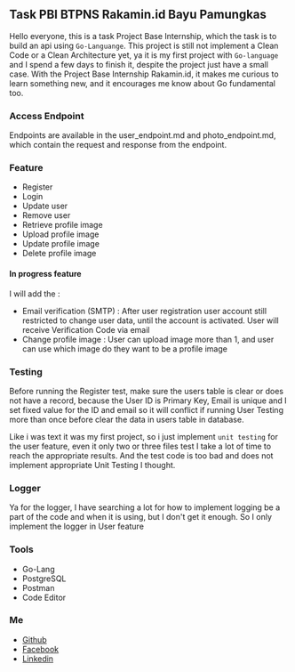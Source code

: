 ## Task PBI BTPNS Rakamin.id Bayu Pamungkas
Hello everyone, this is a task Project Base Internship, which the task is to build an api using ``Go-Languange``. This project is still not implement a Clean Code or a Clean Architecture yet, ya it is my first project with ``Go-language`` and I spend a few days to finish it, despite the project just have a small case.
With the Project Base Internship Rakamin.id, it makes me curious to learn something new, and it encourages me know about Go fundamental too.

### Access Endpoint
Endpoints are available in the user_endpoint.md and photo_endpoint.md, which contain the request and response from the endpoint.

### Feature 
- Register
- Login
- Update user
- Remove user
- Retrieve profile image
- Upload profile image
- Update profile image
- Delete profile image
 
#### In progress feature
I will add the : 
- Email verification (SMTP) : After user registration user account still restricted to change user data, until the account is activated. User will receive Verification Code via email
- Change profile image : User can upload image more than 1, and user can use which image do they want to be a profile image


### Testing
Before running the Register test, make sure the users table is clear or does not have a record, because the User ID is Primary Key, Email is unique and I set fixed value for the ID and email  so it will conflict if running User Testing more than once before clear the data in users table in database.

Like i was text it was my first project, so i just implement ``unit testing`` for the user feature, even it only two or three files test I take a lot of time to reach the appropriate results. And the test code is too bad and does not implement appropriate Unit Testing I thought.

### Logger
Ya for the logger, I have searching a lot for how to implement logging be a part of the code and when it is using, but I don't get it enough. So I only implement the logger in User feature 


### Tools
- Go-Lang 
- PostgreSQL
- Postman
- Code Editor

### Me
- [Github](https://www.github.com/bayek335)
- [Facebook](https://www.facebook.com/bayu.p.7146)
- [Linkedin](https://www.linkedin.com/in/bayu-pamungkas-b85399221)


